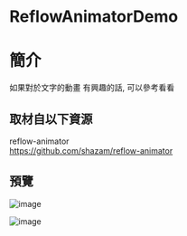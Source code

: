 # ReflowAnimatorDemo

簡介
==================================
如果對於文字的動畫 有興趣的話, 可以參考看看                                   

取材自以下資源
--------
reflow-animator                                   
https://github.com/shazam/reflow-animator     
                              
預覽
--------
![image](https://i.imgur.com/dRk0vc0.png)                                      

![image](https://i.imgur.com/PHdba4Q.png)                                      
